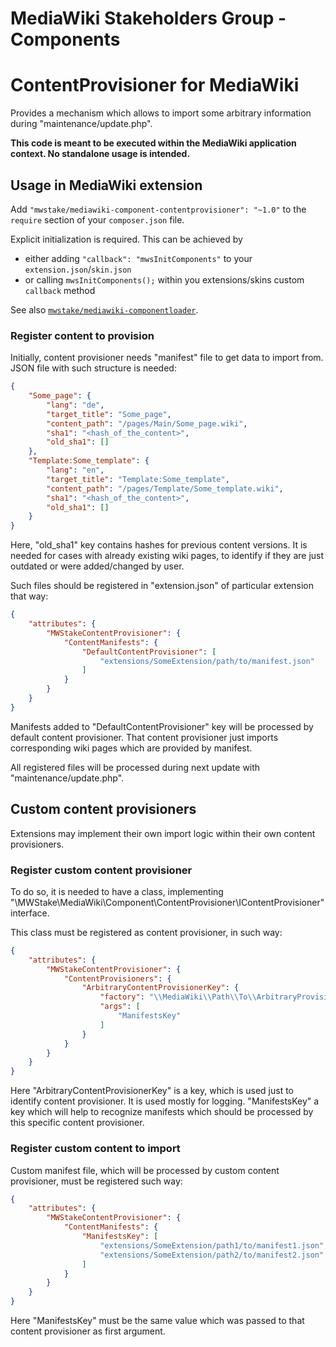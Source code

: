 # MediaWiki Stakeholders Group - Components
# ContentProvisioner for MediaWiki

Provides a mechanism which allows to import some arbitrary information during "maintenance/update.php".

**This code is meant to be executed within the MediaWiki application context. No standalone usage is intended.**

## Usage in MediaWiki extension

Add `"mwstake/mediawiki-component-contentprovisioner": "~1.0"` to the `require` section of your `composer.json` file.

Explicit initialization is required. This can be achieved by
- either adding `"callback": "mwsInitComponents"` to your `extension.json`/`skin.json`
- or calling `mwsInitComponents();` within you extensions/skins custom `callback` method

See also [`mwstake/mediawiki-componentloader`](https://github.com/hallowelt/mwstake-mediawiki-componentloader).

### Register content to provision

Initially, content provisioner needs "manifest" file to get data to import from.
JSON file with such structure is needed:
```JSON
{
	"Some_page": {
		"lang": "de",
		"target_title": "Some_page",
		"content_path": "/pages/Main/Some_page.wiki",
		"sha1": "<hash_of_the_content>",
		"old_sha1": []
	},
	"Template:Some_template": {
		"lang": "en",
		"target_title": "Template:Some_template",
		"content_path": "/pages/Template/Some_template.wiki",
		"sha1": "<hash_of_the_content>",
		"old_sha1": []
	}
}
```

Here, "old_sha1" key contains hashes for previous content versions.
It is needed for cases with already existing wiki pages, to identify if they are just outdated or were added/changed by user.


Such files should be registered in "extension.json" of particular extension that way:
```json
{
	"attributes": {
		"MWStakeContentProvisioner": {
			"ContentManifests": {
				"DefaultContentProvisioner": [
					"extensions/SomeExtension/path/to/manifest.json"
				]
			}
		}
	}
}
```
Manifests added to "DefaultContentProvisioner" key will be processed by default content provisioner.
That content provisioner just imports corresponding wiki pages which are provided by manifest.

All registered files will be processed during next update with "maintenance/update.php".

## Custom content provisioners

Extensions may implement their own import logic within their own content provisioners.

### Register custom content provisioner

To do so, it is needed to have a class, implementing "\MWStake\MediaWiki\Component\ContentProvisioner\IContentProvisioner" interface.

This class must be registered as content provisioner, in such way:
```json
{
	"attributes": {
		"MWStakeContentProvisioner": {
			"ContentProvisioners": {
				"ArbitraryContentProvisionerKey": {
					"factory": "\\MediaWiki\\Path\\To\\ArbitraryProvisioner::factory",
					"args": [
						"ManifestsKey"
					]
				}
			}
		}
	}
}
```
Here "ArbitraryContentProvisionerKey" is a key, which is used just to identify content provisioner. It is used mostly for logging.
"ManifestsKey" a key which will help to recognize manifests which should be processed by this specific content provisioner.


### Register custom content to import

Custom manifest file, which will be processed by custom content provisioner, must be registered such way:
```json
{
	"attributes": {
		"MWStakeContentProvisioner": {
			"ContentManifests": {
				"ManifestsKey": [
					"extensions/SomeExtension/path1/to/manifest1.json",
					"extensions/SomeExtension/path2/to/manifest2.json"
				]
			}
		}
	}
}
```
Here "ManifestsKey" must be the same value which was passed to that content provisioner as first argument.